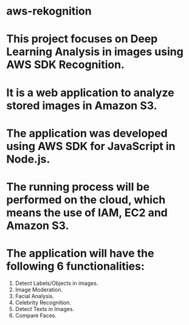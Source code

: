 # aws-rekognition
# This project focuses on Deep Learning Analysis in images using AWS SDK Recognition.
# It is a web application to analyze stored images in Amazon S3.
# The application was developed using AWS SDK for JavaScript in Node.js.
# The running process will be performed on the cloud, which means the use of IAM, EC2 and Amazon S3.
# The application will have the following 6 functionalities:
  1. Detect Labels/Objects in images.
  2. Image Moderation.
  3. Facial Analysis.
  4. Celebrity Recognition.
  5. Detect Texts in Images.
  6. Compare Faces.
